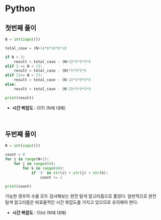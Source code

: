 # Python 
## 첫번째 풀이
```python
N = int(input())

total_case = (N+1)*6*10*6*10

if N < 3:
    result = total_case - (N+1)*5*9*5*9
elif 3 <= N < 13:
    result = total_case - (N)*5*9*5*9
elif 13<= N < 23:
    result = total_case - (N-1)*5*9*5*9
else:
    result = total_case - (N-2)*5*9*5*9

print(result)

```



* **시간 복잡도** : O(1) (N에 대해)

</br>

## 두번째 풀이
```python
N = int(input())

count = 0
for i in range(N+1):
    for j in range(60):
        for k in range(60):
            if '3' in str(i) + str(j) + str(k):
                count += 1

print(count)

```

가능한 경우의 수를 모두 검사해보는 완전 탐색 알고리즘으로 풀었다. 일반적으로 완전 탐색 알고리즘은 비효율적인 시간 복잡도를 가지고 있으므로 유의해야 한다.

* **시간 복잡도** : O(n) (N에 대해)
